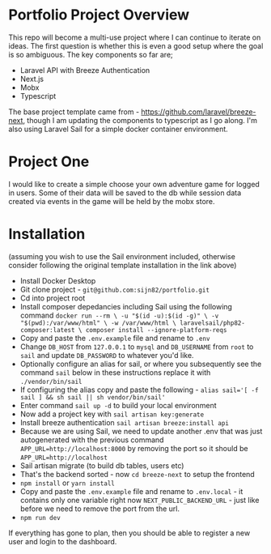 # Portfolio Project Overview

This repo will become a multi-use project where I can continue to iterate on ideas.  The first question is whether this is even a good setup where the goal is so ambiguous.  The key components so far are;

- Laravel API with Breeze Authentication
- Next.js
- Mobx
- Typescript

The base project template came from - https://github.com/laravel/breeze-next, though I am updating the components to typescript as I go along.  I'm also using Laravel Sail for a simple docker container environment.

# Project One

I would like to create a simple choose your own adventure game for logged in users.  Some of their data will be saved to the db while session data created via events in the game will be held by the mobx store.

# Installation
(assuming you wish to use the Sail environment included, otherwise consider following the original template installation in the link above)

- Install Docker Desktop
- Git clone project - `git@github.com:sijn82/portfolio.git`
- Cd into project root
- Install composer depedancies including Sail using the following command
`docker run --rm \
    -u "$(id -u):$(id -g)" \
    -v "$(pwd):/var/www/html" \
    -w /var/www/html \
    laravelsail/php82-composer:latest \
    composer install --ignore-platform-reqs`
- Copy and paste the `.env.example` file and rename to `.env`
- Change `DB_HOST` from `127.0.0.1` to `mysql` and `DB_USERNAME` from `root` to `sail` and update `DB_PASSWORD` to whatever you'd like.
- Optionally configure an alias for sail, or where you subsequently see the command `sail` below in these instructions replace it with `./vendor/bin/sail`
- If configuring the alias copy and paste the following - `alias sail='[ -f sail ] && sh sail || sh vendor/bin/sail'`
- Enter command `sail up -d` to build your local environment
- Now add a project key with `sail artisan key:generate`
- Install breeze authentication `sail artisan breeze:install api`
- Because we are using Sail, we need to update another .env that was just autogenerated with the previous command `APP_URL=http://localhost:8000` by removing the port so it should be `APP_URL=http://localhost`
- Sail artisan migrate (to build db tables, users etc)
- That's the backend sorted - now `cd breeze-next` to setup the frontend
- `npm install` or `yarn install`
- Copy and paste the `.env.example` file and rename to `.env.local` - it contains only one variable right now `NEXT_PUBLIC_BACKEND_URL` - just like before we need to remove the port from the url.
- `npm run dev`

If everything has gone to plan, then you should be able to register a new user and login to the dashboard.
